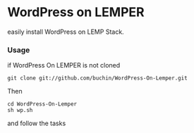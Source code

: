 WordPress on LEMPER
===================

easily install WordPress on LEMP Stack.

### Usage

if WordPress On LEMPER is not cloned

    git clone git://github.com/buchin/WordPress-On-Lemper.git

Then

    cd WordPress-On-Lemper
    sh wp.sh

and follow the tasks
